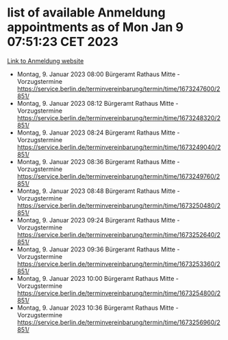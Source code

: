 # list of available Anmeldung appointments as of Mon Jan  9 07:51:23 CET 2023
[Link to Anmeldung website](https://service.berlin.de/terminvereinbarung/termin/tag.php?termin=0&anliegen[]=120686&dienstleisterlist=122210,122217,327316,122219,327312,122227,327314,122231,327346,122243,327348,122252,329742,122260,329745,122262,329748,122254,329751,122271,327278,122273,327274,122277,327276,330436,122280,327294,122282,327290,122284,327292,327539,122291,327270,122285,327266,122286,327264,122296,327268,150230,329760,122301,327282,122297,327286,122294,327284,122312,329763,122314,329775,122304,327330,122311,327334,122309,327332,122281,327352,122279,329772,122276,327324,122274,327326,122267,329766,122246,327318,122251,327320,122257,327322,122208,327298,122226,327300,121362,121364&herkunft=http%3A%2F%2Fservice.berlin.de%2Fdienstleistung%2F120686%2F)
- Montag, 9. Januar 2023 08:00 Bürgeramt Rathaus Mitte - Vorzugstermine https://service.berlin.de/terminvereinbarung/termin/time/1673247600/2851/
- Montag, 9. Januar 2023 08:12 Bürgeramt Rathaus Mitte - Vorzugstermine https://service.berlin.de/terminvereinbarung/termin/time/1673248320/2851/
- Montag, 9. Januar 2023 08:24 Bürgeramt Rathaus Mitte - Vorzugstermine https://service.berlin.de/terminvereinbarung/termin/time/1673249040/2851/
- Montag, 9. Januar 2023 08:36 Bürgeramt Rathaus Mitte - Vorzugstermine https://service.berlin.de/terminvereinbarung/termin/time/1673249760/2851/
- Montag, 9. Januar 2023 08:48 Bürgeramt Rathaus Mitte - Vorzugstermine https://service.berlin.de/terminvereinbarung/termin/time/1673250480/2851/
- Montag, 9. Januar 2023 09:24 Bürgeramt Rathaus Mitte - Vorzugstermine https://service.berlin.de/terminvereinbarung/termin/time/1673252640/2851/
- Montag, 9. Januar 2023 09:36 Bürgeramt Rathaus Mitte - Vorzugstermine https://service.berlin.de/terminvereinbarung/termin/time/1673253360/2851/
- Montag, 9. Januar 2023 10:00 Bürgeramt Rathaus Mitte - Vorzugstermine https://service.berlin.de/terminvereinbarung/termin/time/1673254800/2851/
- Montag, 9. Januar 2023 10:36 Bürgeramt Rathaus Mitte - Vorzugstermine https://service.berlin.de/terminvereinbarung/termin/time/1673256960/2851/
